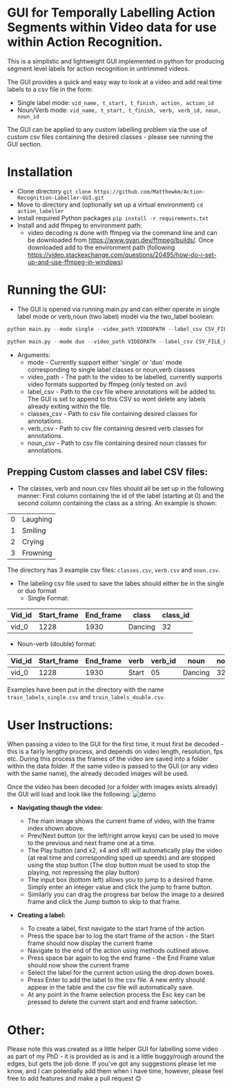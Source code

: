 # GUI for Temporally Labelling Action Segments within Video data for use within Action Recognition.

This is a simplistic and lightweight GUI implemented in python for producing segment level labels for action recognition in untrimmed videos.

The GUI provides a quick and easy way to look at a video and add real time labels to a csv file in the form: 
* Single label mode: ```vid_name, t_start, t_finish, action, action_id```
* Noun/Verb mode: ```vid_name, t_start, t_finish, verb, verb_id, noun, noun_id```

The GUI can be applied to any custom labelling problem via the use of custom csv files containing the desired classes - please see running the GUI section.


# Installation 
* Clone directory
   ```git clone https://github.com/Matthewkm/Action-Recognition-Labeller-GUI.git```
* Move to directory and (optionally set up a virtual environment)
   ```cd action_labeller```
* Install required Python packages
   ```pip install -r requirements.txt```
* Install and add ffmpeg to environment path:
  * video decoding is done with ffmpeg via the command line and can be downloaded from https://www.gyan.dev/ffmpeg/builds/. Once downloaded add to the environment path (following https://video.stackexchange.com/questions/20495/how-do-i-set-up-and-use-ffmpeg-in-windows)
  
# Running the GUI:
* The GUI is opened via running main.py and can either operate in single label mode or verb,noun (two label) model via the two_label boolean:

```python
python main.py --mode single --video_path VIDEOPATH --label_csv CSV_FILE_OF_LABELS --classes_csv CSV_OF_CLASSES
```

```python
python main.py --mode duo --video_path VIDEOPATH --label_csv CSV_FILE_OF_LABELS --verb_csv CSV_OF_VERBS --noun_csv CSV_OF_NOUNS 
```
  * Arguments:
    * mode - Currently support either 'single' or 'duo' mode corresponding to single label classes or noun,verb classes
    * video_path - The path to the video to be labelled, currently supports video formats supported by ffmpeg (only tested on .avi)
    * label_csv - Path to the csv file where annotations will be added to. The GUI is set to append to this CSV so wont delete any labels already exiting within the file.
    * classes_csv - Path to csv file containing desired classes for annotations.
    * verb_csv - Path to csv file containing desired verb classes for annotations.
    * noun_csv - Path to csv file containing desired noun classes for annotations.
    
 ## Prepping Custom classes and label CSV files:

  * The classes, verb and noun csv files should all be set up in the following manner: First column containing the id of the label (starting at 0) and the second column containing the class as a string. An example is shown:
  
|             |            | 
|-------------|------------|
| 0           | Laughing   |
| 1           | Smiling    |
| 2           | Crying     |
| 3           |  Frowning  |

The directory has 3 example csv files: ```classes.csv```, ```verb.csv``` and ```noun.csv```.
  
 * The labeling csv file used to save the labes should either be in the single or duo format
   * Single Format:

|   Vid_id    |    Start_frame    |  End_frame  |  class  |  class_id  |
|-------------|-------------------|-------------|---------|------------|
| vid_0       | 1228              | 1930        |  Dancing|  32        |

   * Noun-verb (double) format:
   
|   Vid_id    |    Start_frame    |  End_frame  |  verb    |  verb_id  |  noun    |  noun_id  |
|-------------|-------------------|-------------|----------|-----------|----------|-----------|
| vid_0       | 1228              | 1930        |  Start   |  05       |  Dancing |  32       |

Examples have been put in the directory with the name ```train_labels_single.csv``` and ```train_labels_double.csv```.


  
# User Instructions:
When passing a video to the GUI for the first time, it must first be decoded - this is a fairly lengthy process, and depends on video length, resolution, fps etc.
During this process the frames of the video are saved into a folder within the data folder. If the same video is passed to the GUI (or any video with the same name), the already decoded images will be used.

Once the video has been decoded (or a folder with images exists already) the GUI will load and look like the following:
![demo](https://user-images.githubusercontent.com/43727012/96495406-b68f0d00-123f-11eb-952b-2f32ba2c3113.PNG)

* **Navigating though the video:**
   * The main image shows the current frame of video, with the frame index shown above.
   * Prev/Next button (or the left/right arrow keys) can be used to move to the previous and next frame one at a time.
   * The Play button (and x2, x4 and x8) will automatically play the video (at real time and corresponding sped up speeds) and are stopped using the stop button (The stop button must be used to stop the playing, not repressing the play button)
   * The input box (bottom left) allows you to jump to a desired frame. Simply enter an integer value and click the jump to frame button.
   * Similarly you can drag the progress bar below the image to a desired frame and click the Jump button to skip to that frame.
 
* **Creating a label:**
   * To create a label, first navigate to the start frame of the action.
   * Press the space bar to log the start frame of the action - the Start frame should now display the current frame
   * Navigate to the end of the action using methods outlined above.
   * Press space bar again to log the end frame - the End Frame value should now show the current frame
   * Select the label for the current action using the drop down boxes.
   * Press Enter to add the label to the csv file. A new entry should appear in the table and the csv file will automatically save.
   * At any point in the frame selection process the Esc key can be pressed to delete the current start and end frame selection.
 
 
# Other:
Please note this was created as a little helper GUI for labelling some video as part of my PhD - it is provided as is and is a little buggy/rough around the edges, but gets the job done.
If you've got any suggestions please let me know, and I can potentially add them when i have time, however, please feel free to add features and make a pull request 😊
 
